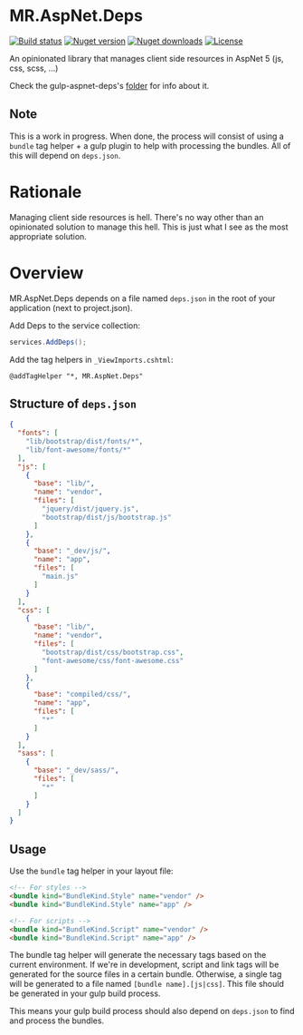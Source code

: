 # MR.AspNet.Deps

[![Build status](https://img.shields.io/appveyor/ci/mrahhal/mr-aspnet-deps/master.svg)](https://ci.appveyor.com/project/mrahhal/mr-aspnet-deps)
[![Nuget version](https://img.shields.io/nuget/v/MR.AspNet.Deps.svg)](https://www.nuget.org/packages/MR.AspNet.Deps)
[![Nuget downloads](https://img.shields.io/nuget/dt/MR.AspNet.Deps.svg)](https://www.nuget.org/packages/MR.AspNet.Deps)
[![License](https://img.shields.io/badge/license-MIT-blue.svg)](https://opensource.org/licenses/MIT)

An opinionated library that manages client side resources in AspNet 5 (js, css, scss, ...)

Check the gulp-aspnet-deps's [folder](src/gulp-aspnet-deps) for info about it.

## Note
This is a work in progress. When done, the process will consist of using a `bundle` tag helper + a gulp plugin to help with processing the bundles. All of this will depend on `deps.json`.

# Rationale
Managing client side resources is hell. There's no way other than an opinionated solution to manage this hell.
This is just what I see as the most appropriate solution.

# Overview
MR.AspNet.Deps depends on a file named `deps.json` in the root of your application (next to project.json).

Add Deps to the service collection:
```c#
services.AddDeps();
```

Add the tag helpers in `_ViewImports.cshtml`:
```
@addTagHelper "*, MR.AspNet.Deps"
```

## Structure of `deps.json`
```json
{
  "fonts": [
    "lib/bootstrap/dist/fonts/*",
    "lib/font-awesome/fonts/*"
  ],
  "js": [
    {
      "base": "lib/",
      "name": "vendor",
      "files": [
        "jquery/dist/jquery.js",
        "bootstrap/dist/js/bootstrap.js"
      ]
    },
    {
      "base": "_dev/js/",
      "name": "app",
      "files": [
        "main.js"
      ]
    }
  ],
  "css": [
    {
      "base": "lib/",
      "name": "vendor",
      "files": [
        "bootstrap/dist/css/bootstrap.css",
        "font-awesome/css/font-awesome.css"
      ]
    },
    {
      "base": "compiled/css/",
      "name": "app",
      "files": [
        "*"
      ]
    }
  ],
  "sass": [
    {
      "base": "_dev/sass/",
      "files": [
        "*"
      ]
    }
  ]
}
```

## Usage
Use the `bundle` tag helper in your layout file:
```html
<!-- For styles -->
<bundle kind="BundleKind.Style" name="vendor" />
<bundle kind="BundleKind.Style" name="app" />

<!-- For scripts -->
<bundle kind="BundleKind.Script" name="vendor" />
<bundle kind="BundleKind.Script" name="app" />
```

The bundle tag helper will generate the necessary tags based on the current environment.
If we're in development, script and link tags will be generated for the source files in a certain bundle. Otherwise, a single tag will be generated to a file named `[bundle name].[js|css]`. This file should be generated in your gulp build process.

This means your gulp build process should also depend on `deps.json` to find and process the bundles.
